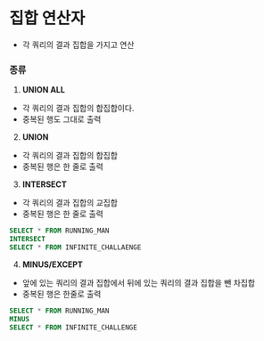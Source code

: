# 집합 연산자
* 각 쿼리의 결과 집합을 가지고 연산

### 종류
1. **UNION ALL**
  * 각 쿼리의 결과 집합의 합집합이다.
  * 중복된 행도 그대로 출력
  
2. **UNION**
  * 각 쿼리의 결과 집합의 합집합
  * 중복된 행은 한 줄로 출력

3. **INTERSECT**
  * 각 쿼리의 결과 집합의 교집합
  * 중복된 행은 한 줄로 출력
```sql
SELECT * FROM RUNNING_MAN
INTERSECT
SELECT * FROM INFINITE_CHALLAENGE
```

4. **MINUS/EXCEPT**
  * 앞에 있는 쿼리의 결과 집합에서 뒤에 있는 쿼리의 결과 집합을 뺀 차집합
  * 중복된 행은 한줄로 출력
```SQL
SELECT * FROM RUNNING_MAN
MINUS
SELECT * FROM INFINITE_CHALLENGE
```
